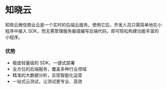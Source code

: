 # 知晓云

知晓云微信商业云是一个实时的后端云服务。使用它后，开发人员只需简单地在小程序中接入 SDK，而无需管理服务器或编写后端代码，即可轻松构建功能丰富的小程序。

### 优势

- 极度轻量级的 SDK，一键式部署
- 全方位的后端服务，覆盖多种行业领域
- 精准的大数据分析，实现智能化运营
- 一站式云测试，让测试更专业、高效
